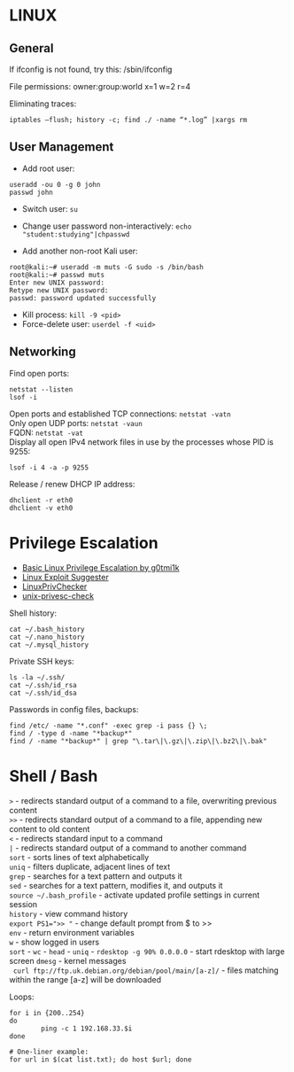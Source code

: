# LINUX

General
-------

If ifconfig is not found, try this: /sbin/ifconfig

File permissions: owner:group:world x=1 w=2 r=4

Eliminating traces:

`iptables –flush; history -c; find ./ -name “*.log” |xargs rm`


User Management
---------------

* Add root user:

```
useradd -ou 0 -g 0 john
passwd john
```
* Switch user: `su`

* Change user password non-interactively: `echo "student:studying"|chpasswd`

* Add another non-root Kali user:

```
root@kali:~# useradd -m muts -G sudo -s /bin/bash
root@kali:~# passwd muts
Enter new UNIX password:
Retype new UNIX password:
passwd: password updated successfully
```

* Kill process: `kill -9 <pid>`  
* Force-delete user: `userdel -f <uid>`  

Networking
----------

Find open ports:
```
netstat --listen
lsof -i
```
Open ports and established TCP connections: `netstat -vatn`  
Only open UDP ports: `netstat -vaun`  
FQDN: `netstat -vat`  
Display all open IPv4 network files in use by the processes whose PID is 9255:
```
lsof -i 4 -a -p 9255
```
Release / renew DHCP IP address:
```
dhclient -r eth0
dhclient -v eth0
```

Privilege Escalation
====================

* [Basic Linux Privilege Escalation by g0tmi1k](https://blog.g0tmi1k.com/2011/08/basic-linux-privilege-escalation/)
* [Linux Exploit Suggester](https://github.com/PenturaLabs/Linux_Exploit_Suggester)
* [LinuxPrivChecker](http://www.securitysift.com/download/linuxprivchecker.py)
* [unix-privesc-check](http://pentestmonkey.net/tools/audit/unix-privesc-check)

Shell history:
```
cat ~/.bash_history
cat ~/.nano_history
cat ~/.mysql_history
```

Private SSH keys:
```
ls -la ~/.ssh/
cat ~/.ssh/id_rsa
cat ~/.ssh/id_dsa
```

Passwords in config files, backups:
```
find /etc/ -name "*.conf" -exec grep -i pass {} \;
find / -type d -name "*backup*"
find / -name "*backup*" | grep "\.tar\|\.gz\|\.zip\|\.bz2\|\.bak"
```

Shell / Bash
============

`>` - redirects standard output of a command to a file, overwriting previous content  
`>>` - redirects standard output of a command to a file, appending new content to old content  
`<` - redirects standard input to a command  
`|` - redirects standard output of a command to another command  
`sort` - sorts lines of text alphabetically  
`uniq` - filters duplicate, adjacent lines of text  
`grep` - searches for a text pattern and outputs it  
`sed` - searches for a text pattern, modifies it, and outputs it  
`source ~/.bash_profile` - activate updated profile settings in current session  
`history` - view command history  
`export PS1=">> "` - change default prompt from $ to >>  
`env` - return environment variables  
`w` - show logged in users  
`sort` -
`wc` -
`head` -
`uniq` -
`rdesktop -g 90% 0.0.0.0` - start rdesktop with large screen
`dmesg` - kernel messages  
` curl ftp://ftp.uk.debian.org/debian/pool/main/[a-z]/` - files matching within the range [a-z] will be downloaded  

Loops:
```
for i in {200..254}
do
        ping -c 1 192.168.33.$i
done

# One-liner example:
for url in $(cat list.txt); do host $url; done
```
